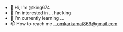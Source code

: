 - 👋 Hi, I’m @king674
- 👀 I’m interested in ... hacking
- 🌱 I’m currently learning ...
- 📫 How to reach me ...omkarkamat869@gmail.com

<!---
king674/king674 is a ✨ special ✨ repository because its `README.md` (this file) appears on your GitHub profile.
You can click the Preview link to take a look at your changes.
--->
